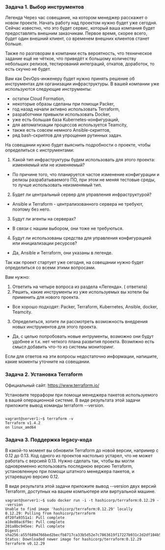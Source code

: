 
### Задача 1. Выбор инструментов

Легенда
Через час совещание, на котором менеджер расскажет о новом проекте. Начать работу над проектом нужно будет уже сегодня. Сейчас известно, что это будет сервис, который ваша компания будет предоставлять внешним заказчикам. Первое время, скорее всего, будет один внешний клиент, со временем внешних клиентов станет больше.

Также по разговорам в компании есть вероятность, что техническое задание ещё не чёткое, что приведёт к большому количеству небольших релизов, тестирований интеграций, откатов, доработок, то есть скучно не будет.

Вам как DevOps-инженеру будет нужно принять решение об инструментах для организации инфраструктуры. В вашей компании уже используются следующие инструменты:

* остатки Сloud Formation,
* некоторые образы сделаны при помощи Packer,
* год назад начали активно использовать Terraform,
* разработчики привыкли использовать Docker,
* уже есть большая база Kubernetes-конфигураций,
* для автоматизации процессов используется Teamcity,
* также есть совсем немного Ansible-скриптов,
* ряд bash-скриптов для упрощения рутинных задач.

На совещании нужно будет выяснить подробности о проекте, чтобы определиться с инструментами:

1. Какой тип инфраструктуры будем использовать для этого проекта: изменяемый или не изменяемый?

-  По причине того, что планируется частое изменение конфигурации и релизы разрабатываемого ПО, при этом не меняя тестовые среды, то лучше использовать неизменямый тип.

2. Будет ли центральный сервер для управления инфраструктурой?

- Ansible и Terraform - централизованного сервера не требуют, поэтому без него.

3. Будут ли агенты на серверах?

- В связи с нашим выбором, они тоже не требуються.

4. Будут ли использованы средства для управления конфигурацией или инициализации ресурсов?

- Да, Ansible и Terraform, они указаны в легенде.

Так как проект стартует уже сегодня, на совещании нужно будет определиться со всеми этими вопросами.

Вам нужно:
1. Ответить на четыре вопроса из раздела «Легенда». ( ответила)
2. Решить, какие инструменты из уже используемых вы хотели бы применить для нового проекта.

- Все хорошо подходят: Packer, Terraform, Kubernetes, Ansible, docker, Teamcity.

3. Определиться, хотите ли рассмотреть возможность внедрения новых инструментов для этого проекта.

- Да, с целью попробовать новые интрументы, возможно они будут удобнее и т.к. нет четкого плана развития проекта. Возмлжно есть смысл добавить что-то из системы мониторинг.

Если для ответов на эти вопросы недостаточно информации, напишите, какие моменты уточните на совещании.

### Задача 2. Установка Terraform

Официальный сайт: https://www.terraform.io/

Установите терраформ при помощи менеджера пакетов используемого в вашей операционной системе. В виде результата этой задачи приложите вывод команды terraform --version.

```

vagrant@server1:~$ terraform -v
Terraform v1.4.2
on linux_amd64

```

### Задача 3. Поддержка legacy-кода

В какой-то момент вы обновили Terraform до новой версии, например с 0.12 до 0.13. Код одного из проектов настолько устарел, что не может работать с версией 0.13. Нужно сделать так, чтобы вы могли одновременно использовать последнюю версию Terraform, установленную при помощи штатного менеджера пакетов, и устаревшую версию 0.12.

В виде результата этой задачи приложите вывод --version двух версий Terraform, доступных на вашем компьютере или виртуальной машине.


```
vagrant@server1:~$ sudo docker run -i -t hashicorp/terraform:0.12.29 --version
Unable to find image 'hashicorp/terraform:0.12.29' locally
0.12.29: Pulling from hashicorp/terraform
df20fa9351a1: Pull complete
a10e80ac6f9e: Pull complete
201a8bc945ee: Pull complete
Digest: sha256:a55f6894766bed2becfb8717ca33b5d52e7c7863619f17227b931c2d2df104b5
Status: Downloaded newer image for hashicorp/terraform:0.12.29
Terraform v0.12.29

```

